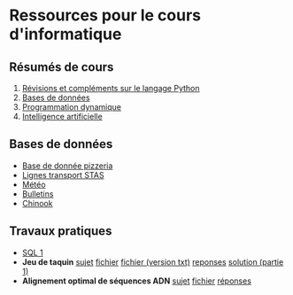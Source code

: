 # Ressources pour le cours d'informatique

## Résumés de cours

1. [Révisions et compléments sur le langage Python](cours/chap1_python.pdf)
2. [Bases de données](cours/chap2_bdd.pdf)
3. [Programmation dynamique](cours/chap3_programmation_dynamique.pdf)
4. [Intelligence artificielle](cours/chap4_ia.pdf)

## Bases de données

- [Base de donnée pizzeria](bdd/pizza.sqlite)
- [Lignes transport STAS](bdd/lignes_STAS.sqlite)
- [Météo](bdd/meteo.sqlite)
- [Bulletins](bdd/pronote.sqlite)
- [Chinook](bdd/Chinook_Sqlite.sqlite)

## Travaux pratiques

- [SQL 1](bdd/sql1.pdf)
- **Jeu de taquin** [sujet](tp/taquin/taquin.pdf) [fichier](tp/taquin/taquin_eleves.py) [fichier (version txt)](tp/taquin/taquin_eleves.txt) [reponses](tp/taquin/fiche_reponse.pdf) [solution (partie 1)](tp/taquin/taquin_part1.txt)
- **Alignement optimal de séquences ADN** [sujet](tp/adn/adn_sujet.pdf) [fichier](tp/adn/fichier_eleve.py.txt) [réponses](tp/adn/fiche_reponse.pdf)

